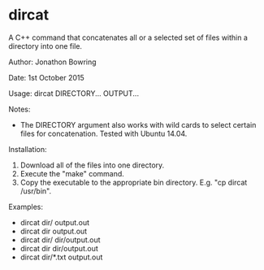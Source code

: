 # dircat
A C++ command that concatenates all or a selected set of files within a directory into one file.

Author:
Jonathon Bowring

Date:
1st October 2015

Usage:
dircat DIRECTORY... OUTPUT...

Notes:
- The DIRECTORY argument also works with wild cards to select certain files for concatenation. Tested with Ubuntu 14.04.

Installation:
1) Download all of the files into one directory.
2) Execute the "make" command.
3) Copy the executable to the appropriate bin directory. E.g. "cp dircat /usr/bin".
 
Examples:
- dircat dir/ output.out
- dircat dir output.out
- dircat dir/ dir/output.out
- dircat dir dir/output.out
- dircat dir/*.txt output.out
